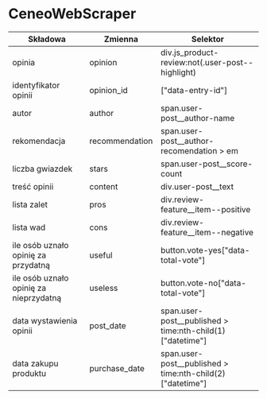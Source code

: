 # CeneoWebScraper

| Składowa                               | Zmienna        | Selektor                                                    |
| -------------------------------------- | -------------- | ----------------------------------------------------------- |
| opinia                                 | opinion        | div.js_product-review:not(.user-post--highlight)            |
| identyfikator opinii                   | opinion_id     | ["data-entry-id"]                                           |
| autor                                  | author         | span.user-post\_\_author-name                               |
| rekomendacja                           | recommendation | span.user-post\_\_author-recomendation > em                 |
| liczba gwiazdek                        | stars          | span.user-post\_\_score-count                               |
| treść opinii                           | content        | div.user-post\_\_text                                       |
| lista zalet                            | pros           | div.review-feature\_\_item--positive                        |
| lista wad                              | cons           | div.review-feature\_\_item--negative                        |
| ile osób uznało opinię za przydatną    | useful         | button.vote-yes["data-total-vote"]                          |
| ile osób uznało opinię za nieprzydatną | useless        | button.vote-no["data-total-vote"]                           |
| data wystawienia opinii                | post_date      | span.user-post\_\_published > time:nth-child(1)["datetime"] |
| data zakupu produktu                   | purchase_date  | span.user-post\_\_published > time:nth-child(2)["datetime"] |
